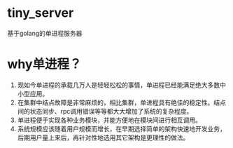 # tiny_server
基于golang的单进程服务器

# why单进程？
1. 现如今单进程的承载几万人是轻轻松松的事情，单进程已经能满足绝大多数中小型应用。
2. 在集群中结点故障是非常麻烦的，相比集群，单进程具有绝佳的稳定性。结点间的状态同步、rpc调用错误等等都大大增加了系统的复杂程度。
3. 单进程便于实现各种业务模块，并能方便地在模块间进行相互调用。
4. 系统规模应该随着用户规模而增长，在早期选择简单的架构快速地开发业务，后期用户量上来后，再针对性地选用其它架构是更理性的做法。
